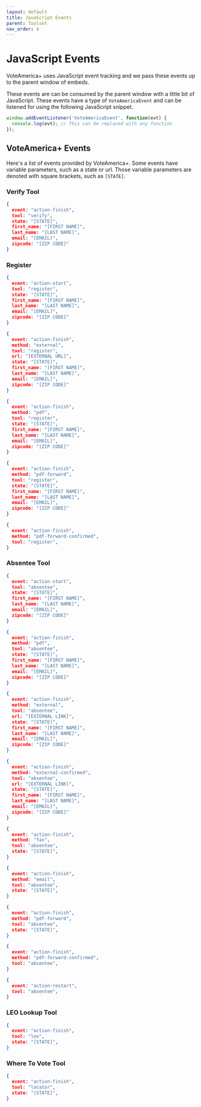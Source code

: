 ```yaml
---
layout: default
title: JavaScript Events
parent: Toolset
nav_order: 4
---
```


# JavaScript Events

VoteAmerica+ uses JavaScript event tracking and we pass these events up to the parent window of embeds.

These events are can be consumed by the parent window with a little bit of JavaScript. These events have a type of `VoteAmericaEvent` and can be listened for using the following JavaScript snippet.

```js
window.addEventListener('VoteAmericaEvent', function(evt) {
  console.log(evt); // This can be replaced with any function
});
```

## VoteAmerica+ Events

Here's a list of events provided by VoteAmerica+. Some events have variable parameters, such as a state or url. Those variable parameters are denoted with square brackets, such as `[STATE]`.

### Verify Tool

```json
{
  event: "action-finish",
  tool: "verify",
  state: "[STATE]",
  first_name: "[FIRST NAME]",
  last_name: "[LAST NAME]",
  email: "[EMAIL]",
  zipcode: "[ZIP CODE]"    
}
```

### Register

```json
{
  event: "action-start",
  tool: "register",
  state: "[STATE]", 
  first_name: "[FIRST NAME]",
  last_name: "[LAST NAME]",
  email: "[EMAIL]",
  zipcode: "[ZIP CODE]"      
}

{
  event: "action-finish",
  method: "external",
  tool: "register",
  url: "[EXTERNAL URL]",
  state: "[STATE]",
  first_name: "[FIRST NAME]",
  last_name: "[LAST NAME]",
  email: "[EMAIL]",
  zipcode: "[ZIP CODE]"
}

{
  event: "action-finish",
  method: "pdf",
  tool: "register",
  state: "[STATE]",
  first_name: "[FIRST NAME]",
  last_name: "[LAST NAME]",
  email: "[EMAIL]",
  zipcode: "[ZIP CODE]"   
}

{
  event: "action-finish",
  method: "pdf-forward",
  tool: "register",
  state: "[STATE]",
  first_name: "[FIRST NAME]",
  last_name: "[LAST NAME]",
  email: "[EMAIL]",
  zipcode: "[ZIP CODE]"
}

{
  event: "action-finish",
  method: "pdf-forward-confirmed",
  tool: "register",
}
```

### Absentee Tool

```json
{
  event: "action-start",
  tool: "absentee",
  state: "[STATE]",
  first_name: "[FIRST NAME]",
  last_name: "[LAST NAME]",
  email: "[EMAIL]",
  zipcode: "[ZIP CODE]"
}

{
  event: "action-finish",
  method: "pdf",
  tool: "absentee",
  state: "[STATE]",
  first_name: "[FIRST NAME]",
  last_name: "[LAST NAME]",
  email: "[EMAIL]",
  zipcode: "[ZIP CODE]"
}

{
  event: "action-finish",
  method: "external",
  tool: "absentee",
  url: "[EXTERNAL LINK]",
  state: "[STATE]",
  first_name: "[FIRST NAME]",
  last_name: "[LAST NAME]",
  email: "[EMAIL]",
  zipcode: "[ZIP CODE]"
}

{
  event: "action-finish",
  method: "external-confirmed",
  tool: "absentee",
  url: "[EXTERNAL LINK]",
  state: "[STATE]",
  first_name: "[FIRST NAME]",
  last_name: "[LAST NAME]",
  email: "[EMAIL]",
  zipcode: "[ZIP CODE]"
}

{
  event: "action-finish",
  method: "fax",
  tool: "absentee",
  state: "[STATE]",
}

{
  event: "action-finish",
  method: "email",
  tool: "absentee",
  state: "[STATE]",
}

{
  event: "action-finish",
  method: "pdf-forward",
  tool: "absentee",
  state: "[STATE]",
}

{
  event: "action-finish",
  method: "pdf-forward-confirmed",
  tool: "absentee",
}

{
  event: "action-restart",
  tool: "absentee",
}
```

### LEO Lookup Tool

```json
{
  event: "action-finish",
  tool: "leo",
  state: "[STATE]",
}
```

### Where To Vote Tool

```json
{
  event: "action-finish",
  tool: "locator",
  state: "[STATE]",
}
```
